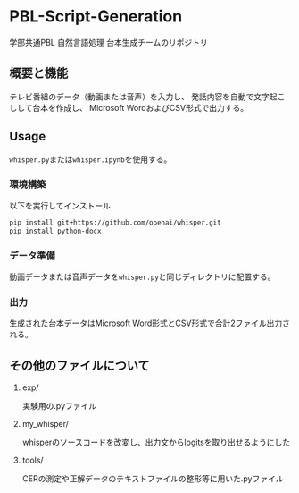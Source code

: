 # PBL-Script-Generation
学部共通PBL 自然言語処理 台本生成チームのリポジトリ

## 概要と機能
テレビ番組のデータ（動画または音声）を入力し、
発話内容を自動で文字起こしして台本を作成し、
Microsoft WordおよびCSV形式で出力する。

## Usage
`whisper.py`または`whisper.ipynb`を使用する。
### 環境構築
以下を実行してインストール
```bash
pip install git+https://github.com/openai/whisper.git
pip install python-docx
```

### データ準備
動画データまたは音声データを`whisper.py`と同じディレクトリに配置する。

### 出力
生成された台本データはMicrosoft Word形式とCSV形式で合計2ファイル出力される。

## その他のファイルについて
1. exp/

    実験用の.pyファイル
2. my_whisper/

    whisperのソースコードを改変し、出力文からlogitsを取り出せるようにした
3. tools/

    CERの測定や正解データのテキストファイルの整形等に用いた.pyファイル